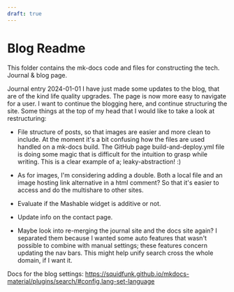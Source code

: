 ```yaml
---
draft: true
---
```


# Blog Readme
This folder contains the mk-docs code and files for constructing the tech. Journal & blog page.

Journal entry 2024-01-01
I have just made some updates to the blog, that are of the kind life quality upgrades. The page is now more easy to navigate for a user. I want to continue the blogging here, and continue structuring the site. Some things at the top of my head that I would like to take a look at restructuring:
 - File structure of posts, so that images are easier and more clean to include. At the moment it's a bit confusing how the files are used handled on a mk-docs build. The GitHub page build-and-deploy.yml file is doing some magic that is difficult for the intuition to grasp while writing. This is a clear example of a; leaky-abstraction! :)

- As for images, I'm considering adding a double. Both a local file and an image hosting link alternative in a html comment? So that it's easier to access and do the multishare to other sites.

- Evaluate if the Mashable widget is additive or not.

- Update info on the contact page.

- Maybe look into re-merging the journal site and the docs site again? I separated them because I wanted some auto features that wasn't possible to combine with manual settings; these features concern updating the nav bars. This might help unify search cross the whole domain, if I want it.

Docs for the blog settings: https://squidfunk.github.io/mkdocs-material/plugins/search/#config.lang-set-language